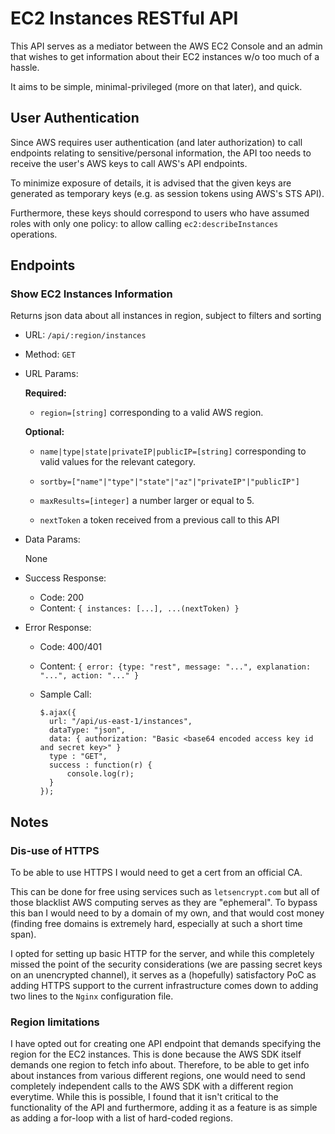 # EC2 Instances RESTful API
This API serves as a mediator between the AWS EC2 Console and
an admin that wishes to get information about their EC2 instances w/o
too much of a hassle.

It aims to be simple, minimal-privileged (more on that later), and quick.
## User Authentication
Since AWS requires user authentication (and later authorization)
to call endpoints relating to sensitive/personal information,
the API too needs to receive the user's AWS keys to call AWS's API endpoints.

To minimize exposure of details, it is advised that the given keys are generated
as temporary keys (e.g. as session tokens using AWS's STS API).

Furthermore, these keys should correspond to users who have assumed roles
with only one policy: to allow calling `ec2:describeInstances` operations.
## Endpoints

### Show EC2 Instances Information
Returns json data about all instances in region, subject to filters and sorting
* URL: `/api/:region/instances`
* Method:
 `GET`
* URL Params:

   **Required:**

  * `region=[string]` corresponding to a valid AWS region.

  **Optional:**

  * `name|type|state|privateIP|publicIP=[string]` corresponding to valid values for the
    relevant category.
  * `sortby=["name"|"type"|"state"|"az"|"privateIP"|"publicIP"]`

  * `maxResults=[integer]` a number larger or equal to 5.

  * `nextToken` a token received from a previous call to this API
* Data Params:

    None  
* Success Response:
  * Code: 200
  * Content: `{ instances: [...], ...(nextToken) }` 
* Error Response:
  * Code: 400/401
  * Content: `{ error: {type: "rest", message: "...", explanation: "...", action: "..." }`
  * Sample Call:

      ```
    $.ajax({
        url: "/api/us-east-1/instances",
        dataType: "json",
        data: { authorization: "Basic <base64 encoded access key id and secret key>" }
        type : "GET",
        success : function(r) {
            console.log(r);
        }
    });
    ```
## Notes
### Dis-use of HTTPS
To be able to use HTTPS I would need to get a cert from an official CA.

This can be done for free using services such as `letsencrypt.com` but all of those
blacklist AWS computing serves as they are "ephemeral". To bypass this ban I would need
to by a domain of my own, and that would cost money (finding free domains is extremely hard,
especially at such a short time span).

I opted for setting up basic HTTP for the server, and while this completely missed the point of the
security considerations (we are passing secret keys on an unencrypted channel), it serves as a (hopefully)
satisfactory PoC as adding HTTPS support to the current infrastructure comes down to adding two lines to 
the `Nginx` configuration file.

### Region limitations
I have opted out for creating one API endpoint that demands specifying
the region for the EC2 instances. This is done because the AWS SDK itself
demands one region to fetch info about. Therefore, to be able to get info
about instances from various different regions, one would need to send completely
independent calls to the AWS SDK with a different region everytime. While this is possible,
I found that it isn't critical to the functionality of the API and furthermore,
adding it as a feature is as simple as adding a for-loop with a list of hard-coded regions.